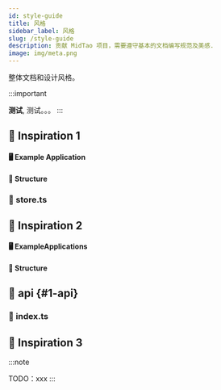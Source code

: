 ```yaml
---
id: style-guide
title: 风格
sidebar_label: 风格
slug: /style-guide
description: 贡献 MidTao 项目，需要遵守基本的文档编写规范及美感.
image: img/meta.png
---
```


整体文档和设计风格。

:::important

**测试**,
测试。。。
:::

## 🚀 Inspiration 1

#### 🖥️ Example Application

#### 🏰 Structure

### 📝 store.ts


## 🚀 Inspiration 2

#### 🖥️ ExampleApplications

#### 🏰 Structure


## 📁 api {#1-api}

### 📝 index.ts


## 🚀 Inspiration 3

:::note

TODO：xxx
:::
